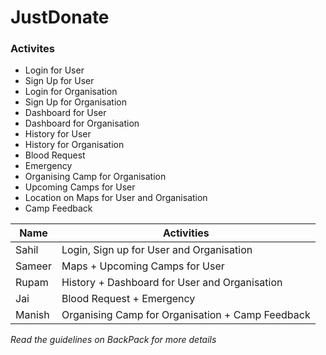 # JustDonate

### Activites
- Login for User
- Sign Up for User
- Login for Organisation
- Sign Up for Organisation
- Dashboard for User
- Dashboard for Organisation
- History for User
- History for Organisation
- Blood Request 
- Emergency
- Organising Camp for Organisation
- Upcoming Camps for User
- Location on Maps for User and Organisation
- Camp Feedback

| Name | Activities          |
| ------------- | ----------- |
| Sahil         | Login, Sign up for User and Organisation|
| Sameer        | Maps + Upcoming Camps for User|
| Rupam         | History + Dashboard for User and Organisation|
| Jai           | Blood Request + Emergency|
| Manish        | Organising Camp for Organisation + Camp Feedback|

*Read the guidelines on BackPack for more details*
